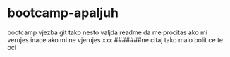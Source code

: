 # bootcamp-apaljuh
bootcamp vjezba git 
tako nesto valjda readme da me procitas ako mi verujes inace ako mi ne vjerujes xxx
#######ne citaj tako malo bolit ce te oci
